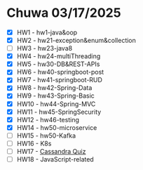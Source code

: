 # Chuwa 03/17/2025

* [x] HW1 - hw1-java&oop
* [x] HW2 - hw21-exception&enum&collection
* [ ] HW3 - hw23-java8
* [x] HW4 - hw24-multiThreading
* [x] HW5 - hw30-DB&REST-APIs
* [x] HW6 - hw40-springboot-post
* [x] HW7 - hw41-springboot-RUD
* [x] HW8 - hw42-Spring-Data
* [x] HW9 - hw43-Spring-Basic
* [x] HW10 - hw44-Spring-MVC
* [x] HW11 - hw45-SpringSecurity
* [x] HW12 - hw46-testing
* [x] HW14 - hw50-microservice
* [ ] HW15 - hw50-Kafka
* [ ] HW16 - K8s
* [ ] HW17 - [Cassandra Quiz](https://forms.gle/dika3ddN4LNnMKAL6)
* [ ] HW18 - JavaScript-related